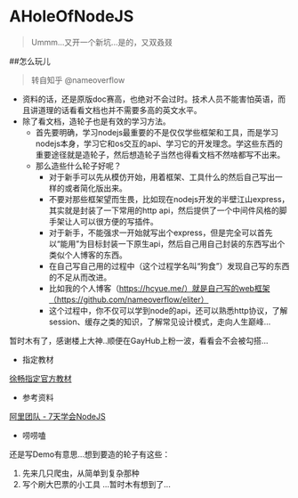 # AHoleOfNodeJS
> Ummm...又开一个新坑...是的，又双叒叕


##怎么玩儿
> 转自知乎 @nameoverflow

- 资料的话，还是原版doc赛高，也绝对不会过时。技术人员不能害怕英语，而且讲道理的话看看文档也并不需要多高的英文水平。
- 除了看文档，造轮子也是有效的学习方法。
    - 首先要明确，学习nodejs最重要的不是仅仅学些框架和工具，而是学习nodejs本身，学习它和os交互的api、学习它的开发理念。学这些东西的重要途径就是造轮子，然后想造轮子当然也得看文档不然啥都写不出来。
    - 那么造些什么轮子好呢？
      - 对于新手可以先从模仿开始，用着框架、工具什么的然后自己写出一样的或者简化版出来。
      - 不要对那些框架望而生畏，比如现在nodejs开发的半壁江山express，其实就是封装了一下常用的http api，然后提供了一个中间件风格的脚手架让人可以很方便的写插件。
      - 对于新手，不能强求一开始就写出个express，但是完全可以首先以“能用”为目标封装一下原生api，然后自己用自己封装的东西写出个类似个人博客的东西。
      - 在自己写自己用的过程中（这个过程学名叫“狗食”）发现自己写的东西的不足从而改进。
      - 比如我的个人博客（https://hcyue.me/）就是自己写的web框架（https://github.com/nameoverflow/eliter）
      - 这个过程中，你不仅可以学到node的api，还可以熟悉http协议，了解session、缓存之类的知识，了解常见设计模式，走向人生巅峰…

暂时木有了，感谢楼上大神..顺便在GayHub上粉一波，看看会不会被勾搭...
- 指定教材

[徐畅指定官方教材](https://github.com/alsotang/node-lessons)

- 参考资料

[阿里团队 - 7天学会NodeJS](七天学会NodeJS)


- 唠唠嗑

还是写Demo有意思...想到要造的轮子有这些：
1. 先来几只爬虫，从简单到复杂那种
2. 写个刷大巴票的小工具
...暂时木有想到了...
